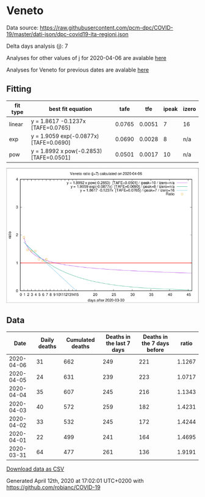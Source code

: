 # Veneto

Data source: https://raw.githubusercontent.com/pcm-dpc/COVID-19/master/dati-json/dpc-covid19-ita-regioni.json

Delta days analysis (j): 7

Analyses for other values of j for 2020-04-06 are avalable [here](../2020-04-06/README.md)

Analyses for Veneto for previous dates are avalable [here](../README.md)

## Fitting 
|fit type|best fit equation|tafe|tfe|ipeak|izero|
|-------|-----|--------|------|---|---|
|linear|y = 1.8617 -0.1237x  [TAFE=0.0765]|0.0765|0.0051|7|16|
|exp|y = 1.9059 exp(-0.0877x)  [TAFE=0.0690]|0.0690|0.0028|8|n/a|
|pow|y = 1.8992 x pow(-0.2853)  [TAFE=0.0501]|0.0501|0.0017|10|n/a|

![Plot](COVID-19_veneto_j7_2020-04-06.png)

## Data
|Date|Daily deaths|Cumulated deaths|Deaths in the last 7 days|Deaths in the 7 days before|ratio|
|----|----------|-----------|-------|--------------------|-----|
|2020-04-06|31|662|249|221|1.1267|
|2020-04-05|24|631|239|223|1.0717|
|2020-04-04|35|607|245|216|1.1343|
|2020-04-03|40|572|259|182|1.4231|
|2020-04-02|33|532|245|172|1.4244|
|2020-04-01|22|499|241|164|1.4695|
|2020-03-31|64|477|261|136|1.9191|

[Download data as CSV](COVID-19_veneto_j7_2020-04-06.csv)

Generated April 12th, 2020 at 17:02:01 UTC+0200 with https://github.com/robianc/COVID-19
